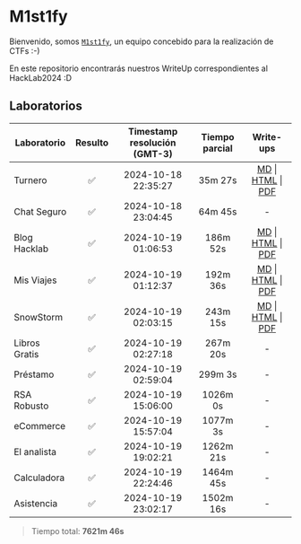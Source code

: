 # M1st1fy

Bienvenido, somos [`M1st1fy`](https://github.com/m1st1fy), un equipo concebido para la realización de CTFs :-)

En este repositorio encontrarás nuestros WriteUp correspondientes al HackLab2024 :D

## Laboratorios

| Laboratorio   | Resulto | Timestamp resolución (GMT-3) | Tiempo parcial |                                                         Write-ups                                                          |
| ------------- | :-----: | :--------------------------: | :------------: | :------------------------------------------------------------------------------------------------------------------------: |
| Turnero       |    ✅    |     2024-10-18 22:35:27      |    35m 27s     |           [MD](Turnero.md) \| [HTML](exports/Turnero/Turnero.html) \| [PDF](exports/Turnero/M1st1fy_Turnero.pdf)           |
| Chat Seguro   |    ✅    |     2024-10-18 23:04:45      |    64m 45s     |                                                             -                                                              |
| Blog Hacklab  |    ✅    |     2024-10-19 01:06:53      |    186m 52s    | [MD](BlogHackLab.md) \| [HTML](exports/BlogHackLab/BlogHackLab.html) \| [PDF](exports/BlogHackLab/M1st1fy_BlogHackLab.pdf) |
| Mis Viajes    |    ✅    |     2024-10-19 01:12:37      |    192m 36s    |      [MD](MisViajes.md) \| [HTML](exports/MisViajes/MisViajes.html) \| [PDF](exports/MisViajes/M1st1fy_MisViajes.pdf)      |
| SnowStorm     |    ✅    |     2024-10-19 02:03:15      |    243m 15s    |      [MD](SnowStorm.md) \| [HTML](exports/SnowStorm/SnowStorm.html) \| [PDF](exports/SnowStorm/M1st1fy_SnowStorm.pdf)      |
| Libros Gratis |    ✅    |     2024-10-19 02:27:18      |    267m 20s    |                                                             -                                                              |
| Préstamo      |    ✅    |     2024-10-19 02:59:04      |    299m 3s     |                                                             -                                                              |
| RSA Robusto   |    ✅    |     2024-10-19 15:06:00      |    1026m 0s    |                                                             -                                                              |
| eCommerce     |    ✅    |     2024-10-19 15:57:04      |    1077m 3s    |                                                             -                                                              |
| El analista   |    ✅    |     2024-10-19 19:02:21      |   1262m 21s    |                                                             -                                                              |
| Calculadora   |    ✅    |     2024-10-19 22:24:46      |   1464m 45s    |                                                             -                                                              |
| Asistencia    |    ✅    |     2024-10-19 23:02:17      |   1502m 16s    |                                                             -                                                              |

>Tiempo total: **7621m 46s**